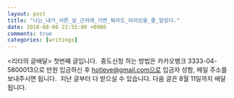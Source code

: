 ```yaml
---
layout: post
title: "나는_내가_서른_살_근처에_가면_뭐라도_되어있을_줄_알았다."
date: 2018-08-08 22:55:00 +0900
comments: true 
categories: [writings] 
---
```

<리타의 글배달> 첫번째 글입니다. 
중도신청 하는 방법은 카카오뱅크 3333-04-5800013으로 만원 입금하신 후 hotleve@gmail.com으로 입금자 성함, 메일 주소를 보내주시면 됩니다. 
지난 글부터 다 받으실 수 있습니다. 다음 글은 8월 11일까지 배달됩니다. 
